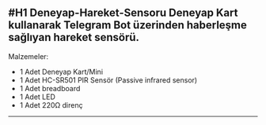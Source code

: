 #H1 Deneyap-Hareket-Sensoru
Deneyap Kart kullanarak Telegram Bot üzerinden haberleşme sağlıyan hareket sensörü.
---
Malzemeler: 
- 1 Adet Deneyap Kart/Mini
- 1 Adet HC-SR501 PIR Sensör (Passive infrared sensor)
- 1 Adet breadboard
- 1 Adet LED
- 1 Adet 220Ω direnç
---
